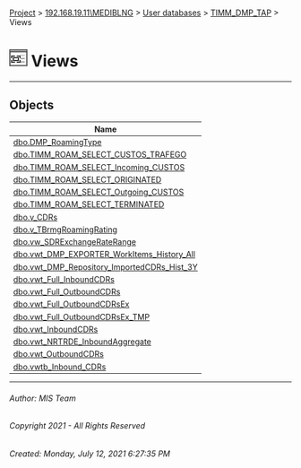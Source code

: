 #### 

[Project](../../../../index.md) > [192.168.19.11\\MEDIBLNG](../../../index.md) > [User databases](../../index.md) > [TIMM_DMP_TAP](../index.md) > Views

# ![Views](../../../../Images/View32.png) Views

---

## <a name="#objects"></a>Objects

| Name |
|---|
| [dbo.DMP_RoamingType](DMP_RoamingType.md) |
| [dbo.TIMM_ROAM_SELECT_CUSTOS_TRAFEGO](TIMM_ROAM_SELECT_CUSTOS_TRAFEGO.md) |
| [dbo.TIMM_ROAM_SELECT_Incoming_CUSTOS](TIMM_ROAM_SELECT_Incoming_CUSTOS.md) |
| [dbo.TIMM_ROAM_SELECT_ORIGINATED](TIMM_ROAM_SELECT_ORIGINATED.md) |
| [dbo.TIMM_ROAM_SELECT_Outgoing_CUSTOS](TIMM_ROAM_SELECT_Outgoing_CUSTOS.md) |
| [dbo.TIMM_ROAM_SELECT_TERMINATED](TIMM_ROAM_SELECT_TERMINATED.md) |
| [dbo.v_CDRs](v_CDRs.md) |
| [dbo.v_TBrmgRoamingRating](v_TBrmgRoamingRating.md) |
| [dbo.vw_SDRExchangeRateRange](vw_SDRExchangeRateRange.md) |
| [dbo.vwt_DMP_EXPORTER_WorkItems_History_All](vwt_DMP_EXPORTER_WorkItems_History_All.md) |
| [dbo.vwt_DMP_Repository_ImportedCDRs_Hist_3Y](vwt_DMP_Repository_ImportedCDRs_Hist_3Y.md) |
| [dbo.vwt_Full_InboundCDRs](vwt_Full_InboundCDRs.md) |
| [dbo.vwt_Full_OutboundCDRs](vwt_Full_OutboundCDRs.md) |
| [dbo.vwt_Full_OutboundCDRsEx](vwt_Full_OutboundCDRsEx.md) |
| [dbo.vwt_Full_OutboundCDRsEx_TMP](vwt_Full_OutboundCDRsEx_TMP.md) |
| [dbo.vwt_InboundCDRs](vwt_InboundCDRs.md) |
| [dbo.vwt_NRTRDE_InboundAggregate](vwt_NRTRDE_InboundAggregate.md) |
| [dbo.vwt_OutboundCDRs](vwt_OutboundCDRs.md) |
| [dbo.vwtb_Inbound_CDRs](vwtb_Inbound_CDRs.md) |


---

###### Author:  MIS Team

###### Copyright 2021 - All Rights Reserved

###### Created: Monday, July 12, 2021 6:27:35 PM

